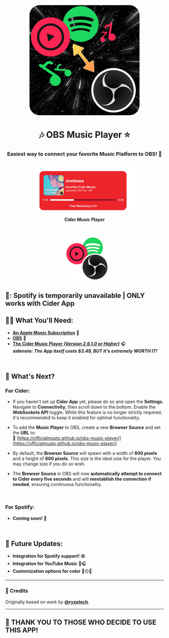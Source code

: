 <div align="center">
  <img 
  src="./src/assets/player-logoV2.png" 
  height="350px" 
  style="border-radius: 32px;" 
  alt="Player Logo"
/>

  <h1>🎶 OBS Music Player ⭐</h1>

  
  <h3>Easiest way to connect your favorite Music Platform to OBS! 💫</h3>
  <div>
  </br>
    <img src="./src/assets/musicplayer-screenshot2.png" height="140px" >
    <p><strong>Cider Music Player</strong></P>
  </div>

  </br>
 </br>
 
  <img src="./src/assets/favicon.png" height="140px" style="margin-left: 22px;">
</div>


  
## 🚨:  Spotify is temporarily **unavailable** | **ONLY** works with **Cider App**

## 🙌🏼 What You'll Need:
- [**An Apple Music Subscription**](https://music.apple.com/us/subscribe) 🍎  
- [**OBS**](https://obsproject.com/) 🔴  
- [**The Cider Music Player** ***(Version 2.6.1.0 or Higher)***](https://cider.sh/downloads/client) 🎧  
**sidenote:** ***The App itself costs $3.49, BUT it's extremely WORTH IT!***

</br>

## 🤔 What's Next?


### For Cider:
- If you haven't set up **Cider App** yet, please do so and open the **Settings**. Navigate to **Connectivity**, then scroll down to the bottom. Enable the **WebSockets API** toggle. While this feature is no longer strictly required, it's recommended to keep it enabled for optimal functionality.  

- To add the **Music Player** to OBS, create a new **Browser Source** and set the **URL** to:  
  🔗 [https://officialmusto.github.io/obs-music-player/](https://officialmusto.github.io/obs-music-player/)  

- By default, the **Browser Source** will spawn with a width of **800 pixels** and a height of **600 pixels**. This size is the ideal size for the player. You may change size if you do so wish.

- The **Browser Source** in OBS will now **automatically attempt to connect to Cider every five seconds** and will **reestablish the connection if needed**, ensuring continuous functionality.  
</br>

### For Spotify:
- **Coming soon!** 💫

</br>

## 🔮 Future Updates:
- **Integration for Spotify support!** 🟢
- **Integration for YouTube Music** 🎵🎧
- **Customization options for color** 🔴🟡🔵

---

### **📝 Credits**
Originally based on work by **[@ryzetech](https://github.com/ryzetech)**.

---

## 💖 THANK YOU TO THOSE WHO DECIDE TO USE THIS APP!
